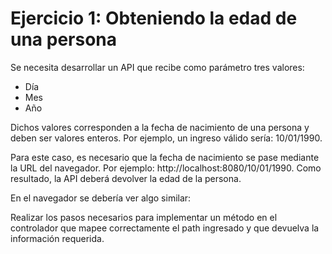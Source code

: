 # Ejercicio 1: Obteniendo la edad de una persona

Se necesita desarrollar un API que recibe como parámetro tres valores:

* Día
* Mes
* Año

Dichos valores corresponden a la fecha de nacimiento de una persona y deben ser valores enteros. Por ejemplo, un ingreso válido sería: 10/01/1990.

Para este caso, es necesario que la fecha de nacimiento se pase mediante la URL del navegador. Por ejemplo: http://localhost:8080/10/01/1990. Como resultado, la API deberá devolver la edad de la persona.

En el navegador se debería ver algo similar:


Realizar los pasos necesarios para implementar un método en el controlador que mapee correctamente el path ingresado y que devuelva la información requerida.



